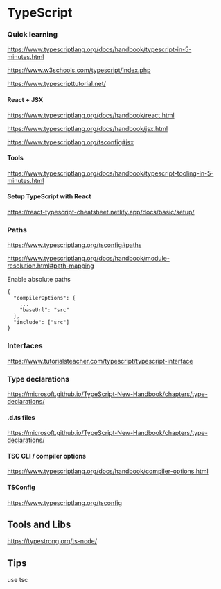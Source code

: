 # TypeScript

### Quick learning

https://www.typescriptlang.org/docs/handbook/typescript-in-5-minutes.html

https://www.w3schools.com/typescript/index.php

https://www.typescripttutorial.net/


#### React + JSX

https://www.typescriptlang.org/docs/handbook/react.html

https://www.typescriptlang.org/docs/handbook/jsx.html

https://www.typescriptlang.org/tsconfig#jsx


#### Tools

https://www.typescriptlang.org/docs/handbook/typescript-tooling-in-5-minutes.html


#### Setup TypeScript with React

https://react-typescript-cheatsheet.netlify.app/docs/basic/setup/


### Paths

https://www.typescriptlang.org/tsconfig#paths

https://www.typescriptlang.org/docs/handbook/module-resolution.html#path-mapping


Enable absolute paths
```
{
  "compilerOptions": {
    ...
    "baseUrl": "src"
  },
  "include": ["src"]
}

```

### Interfaces
https://www.tutorialsteacher.com/typescript/typescript-interface

### Type declarations

https://microsoft.github.io/TypeScript-New-Handbook/chapters/type-declarations/

#### .d.ts files
https://microsoft.github.io/TypeScript-New-Handbook/chapters/type-declarations/


#### TSC CLI / compiler options
https://www.typescriptlang.org/docs/handbook/compiler-options.html


#### TSConfig
https://www.typescriptlang.org/tsconfig

## Tools and Libs

https://typestrong.org/ts-node/

## Tips

use tsc 
